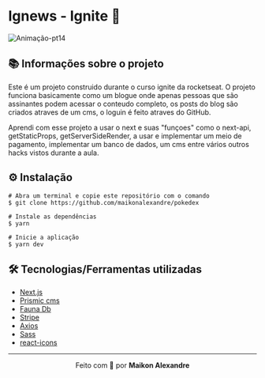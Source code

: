# Ignews - Ignite :iphone:
![Animação-pt14](https://user-images.githubusercontent.com/86725282/177658812-4af1285b-c0fa-423c-9c14-555111e1a1c9.gif)


## 📚 Informações sobre o projeto
Este é um projeto construido durante o curso ignite da rocketseat. O projeto funciona basicamente como um blogue onde apenas pessoas que são assinantes podem acessar o conteudo completo, os posts do blog são criados atraves de um cms, o loguin é feito atraves do GitHub. 

Aprendi com esse projeto a usar o next e suas "funçoes" como o next-api, getStaticProps, getServerSideRender, a usar e implementar um meio de pagamento, implementar um banco de dados, um cms entre vários outros hacks vistos durante a aula.

## ⚙️ Instalação
```
# Abra um terminal e copie este repositório com o comando
$ git clone https://github.com/maikonalexandre/pokedex
```
```
# Instale as dependências
$ yarn

# Inicie a aplicação
$ yarn dev
```

## 🛠️ Tecnologias/Ferramentas utilizadas
- [Next.js]()
- [Prismic cms]()
- [Fauna Db]()
- [Stripe]() 
- [Axios]() 
- [Sass]() 
- [react-icons]() 


<hr>
<p align="center">Feito com 💙 por <strong>Maikon Alexandre</strong></p>




